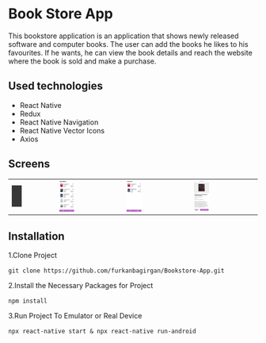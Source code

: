 # Book Store App
This bookstore application is an application that shows newly released software and computer books. The user can add the books he likes to his favourites. If he wants, he can view the book details and reach the website where the book is sold and make a purchase.

## Used technologies
- React Native
- Redux
- React Native Navigation
- React Native Vector Icons
- Axios

## Screens
<table><tr>
<td><img src="screens/screenRecording.gif" width="25%"></td>
<td><img src="screens/homePage.jpg" width="25%"></td>
<td><img src="screens/favoritesPage.jpg" width="25%"></td>
<td><img src="screens/detailPage.jpg" width="25%"></td>
</tr></table>

## Installation
1.Clone Project
```
git clone https://github.com/furkanbagirgan/Bookstore-App.git
```
2.Install the Necessary Packages for Project
```
npm install
```
3.Run Project To Emulator or Real Device
```
npx react-native start & npx react-native run-android
```
